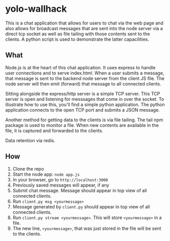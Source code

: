 # yolo-wallhack

This is a chat application that allows for users to chat via the web page and
also allows for broadcast messages that are sent into the node server via a
direct tcp socket as well as file tailing with those contents sent to the
clients. A python script is used to demonstrate the latter capacilities.

## What

Node.js is at the heart of this chat application. It uses express to handle user
connections and to serve index.html. When a user submits a message, that
message is sent to the backend node server from the client JS file. The node
server will then emit (forward) that message to all connected clients.

Sitting alongside the express/http server is a simple TCP server. This TCP
server is open and listening for messsages that come in over the socket. To
illustrate how to use this, you'll find a simple python application. The python
application connects to the open TCP port and submits a JSON message.

Another method for getting data to the clients is via file tailing. The tail
npm package is used to monitor a file. When new contents are available in the
file, it is captured and forwarded to the clients.

Data retention via redis.

## How

1. Clone the repo
2. Start the node app: `node app.js`
3. In your browser, go to `http://localhost:3000`
4. Previously saved messages will appear, if any
5. Submit chat message. Message should appear in top view of all connected clients.
6. Run `client.py msg <yourmessage>`
7. Message generated by `client.py` should appear in top view of all connected clients.
8. Run `client.py stream <yourmessage>`. This will store `<yourmessage>` in a file.
9. The new line, `<yourmessage>`, that was just stored in the file will be sent to the clients.
